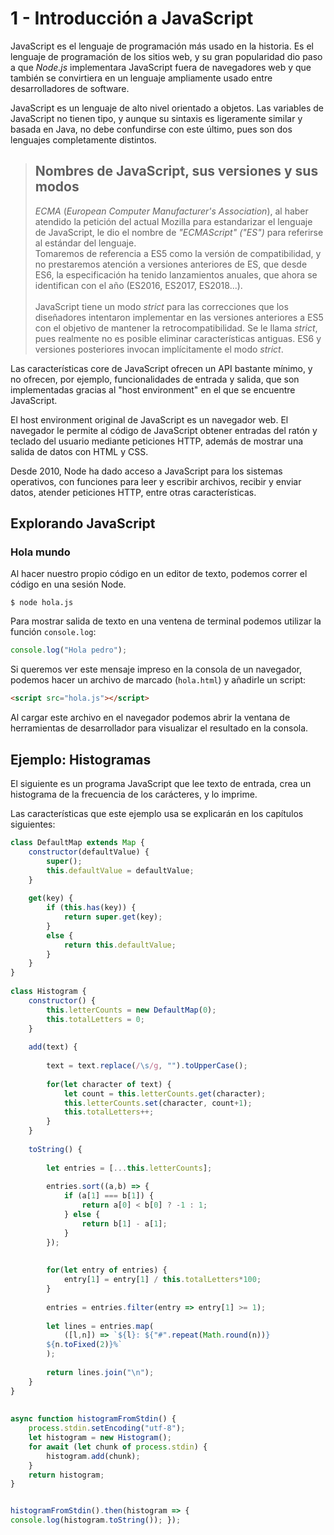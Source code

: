 # 1 - Introducción a JavaScript

JavaScript es el lenguaje de programación más usado en la historia. Es el lenguaje de programación de los sitios web, y su gran popularidad dio paso a que _Node.js_ implementara JavaScript fuera de navegadores web y que también se convirtiera en un lenguaje ampliamente usado entre desarrolladores de software.

JavaScript es un lenguaje de alto nivel orientado a objetos. Las variables de JavaScript no tienen tipo, y aunque su sintaxis es ligeramente similar y basada en Java, no debe confundirse con este último, pues son dos lenguajes completamente distintos.

> ## Nombres de JavaScript, sus versiones y sus modos
>	_ECMA_ (_European Computer Manufacturer's Association_), al haber atendido la petición del actual Mozilla para estandarizar el lenguaje de JavaScript, le dio el nombre de _"ECMAScript" ("ES")_ para referirse al estándar del lenguaje. <br>
Tomaremos de referencia a ES5 como la versión de compatibilidad, y no prestaremos atención a versiones anteriores de ES, que desde ES6, la especificación ha tenido lanzamientos anuales, que ahora se identifican con el año (ES2016, ES2017, ES2018...). <br><br>
JavaScript tiene un modo _strict_ para las correcciones que los diseñadores intentaron implementar en las versiones anteriores a ES5 con el objetivo de mantener la retrocompatibilidad. Se le llama _strict_, pues realmente no es posible eliminar características antiguas. ES6 y versiones posteriores invocan implícitamente el modo _strict_.

Las características core de JavaScript ofrecen un API bastante mínimo, y no ofrecen, por ejemplo, funcionalidades de entrada y salida, que son implementadas gracias al "host environment" en el que se encuentre JavaScript.

El host environment original de JavaScript es un navegador web. El navegador le permite al código de JavaScript obtener entradas del ratón y teclado del usuario mediante peticiones HTTP, además de mostrar una salida de datos con HTML y CSS.

Desde 2010, Node ha dado acceso a JavaScript para los sistemas operativos, con funciones para leer y escribir archivos, recibir y enviar datos, atender peticiones HTTP, entre otras características.

## Explorando JavaScript

### Hola mundo

Al hacer nuestro propio código en un editor de texto, podemos correr el código en una sesión Node.

```
$ node hola.js
```

Para mostrar salida de texto en una ventena de terminal podemos utilizar la función `console.log`:

```js
console.log("Hola pedro");
```

Si queremos ver este mensaje impreso en la consola de un navegador, podemos hacer un archivo de marcado (`hola.html`) y añadirle un script:

```html
<script src="hola.js"></script>
```

Al cargar este archivo en el navegador podemos abrir la ventana de herramientas de desarrollador para visualizar el resultado en la consola.

## Ejemplo: Histogramas

El siguiente es un programa JavaScript  que lee texto de entrada, crea un histograma de la frecuencia de los carácteres, y lo imprime.

Las características que este ejemplo usa se explicarán en los capítulos siguientes:

```js
class DefaultMap extends Map {
	constructor(defaultValue) {
		super(); 
		this.defaultValue = defaultValue; 
	}
	
	get(key) {
		if (this.has(key)) { 
			return super.get(key); 
		}
		else {
			return this.defaultValue; 
		}
	}
}
	
class Histogram {
	constructor() {
		this.letterCounts = new DefaultMap(0); 
		this.totalLetters = 0;
	}
	
	add(text) {
		
		text = text.replace(/\s/g, "").toUpperCase();
		
		for(let character of text) {
			let count = this.letterCounts.get(character);
			this.letterCounts.set(character, count+1);
			this.totalLetters++;
		}
	}
		
	toString() {
		
		let entries = [...this.letterCounts];
		
		entries.sort((a,b) => {
			if (a[1] === b[1]) { 
				return a[0] < b[0] ? -1 : 1;
			} else { 
				return b[1] - a[1];
			}
		});
		
		
		for(let entry of entries) {
			entry[1] = entry[1] / this.totalLetters*100;
		}
		
		entries = entries.filter(entry => entry[1] >= 1);
		
		let lines = entries.map(
			([l,n]) => `${l}: ${"#".repeat(Math.round(n))}
		${n.toFixed(2)}%`
		);
		
		return lines.join("\n");
	}
}
	
	
async function histogramFromStdin() {
	process.stdin.setEncoding("utf-8");
	let histogram = new Histogram();
	for await (let chunk of process.stdin) {
		histogram.add(chunk);
	}
	return histogram;
}


histogramFromStdin().then(histogram => {
console.log(histogram.toString()); });
```
